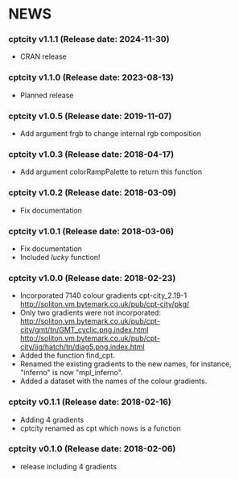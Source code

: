 NEWS
===========
### cptcity v1.1.1 (Release date: 2024-11-30)

- CRAN release

### cptcity v1.1.0 (Release date: 2023-08-13)

- Planned release

### cptcity v1.0.5 (Release date: 2019-11-07)

- Add argument frgb to change internal rgb composition

### cptcity v1.0.3 (Release date: 2018-04-17)

- Add argument colorRampPalette to return this function


### cptcity v1.0.2 (Release date: 2018-03-09)

- Fix documentation

### cptcity v1.0.1 (Release date: 2018-03-06)

- Fix documentation
- Included *lucky* function!


### cptcity v1.0.0 (Release date: 2018-02-23)

- Incorporated 7140 colour gradients cpt-city_2.19-1 http://soliton.vm.bytemark.co.uk/pub/cpt-city/pkg/
- Only two gradients were not incorporated: http://soliton.vm.bytemark.co.uk/pub/cpt-city/gmt/tn/GMT_cyclic.png.index.html
 http://soliton.vm.bytemark.co.uk/pub/cpt-city/jjg/hatch/tn/diag5.png.index.html
- Added the function find_cpt.
- Renamed the existing gradients to the new names, for instance, "inferno" is
now "mpl_inferno".
- Added a dataset with the names of the colour gradients.

### cptcity v0.1.1 (Release date: 2018-02-16)

- Adding 4 gradients
- cptcity renamed as cpt which nows is a function

### cptcity v0.1.0 (Release date: 2018-02-06)

- release including 4 gradients

